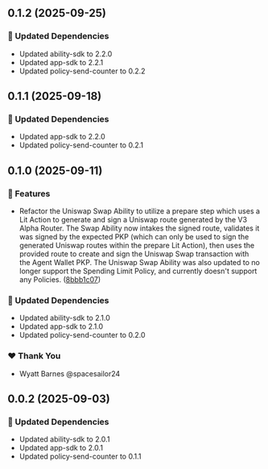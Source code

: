 ## 0.1.2 (2025-09-25)

### 🧱 Updated Dependencies

- Updated ability-sdk to 2.2.0
- Updated app-sdk to 2.2.1
- Updated policy-send-counter to 0.2.2

## 0.1.1 (2025-09-18)

### 🧱 Updated Dependencies

- Updated app-sdk to 2.2.0
- Updated policy-send-counter to 0.2.1

## 0.1.0 (2025-09-11)

### 🚀 Features

- Refactor the Uniswap Swap Ability to utilize a prepare step which uses a Lit Action to generate and sign a Uniswap route generated by the V3 Alpha Router. The Swap Ability now intakes the signed route, validates it was signed by the expected PKP (which can only be used to sign the generated Uniswap routes within the prepare Lit Action), then uses the provided route to create and sign the Uniswap Swap transaction with the Agent Wallet PKP. The Uniswap Swap Ability was also updated to no longer support the Spending Limit Policy, and currently doesn't support any Policies. ([8bbb1c07](https://github.com/LIT-Protocol/Vincent/commit/8bbb1c07))

### 🧱 Updated Dependencies

- Updated ability-sdk to 2.1.0
- Updated app-sdk to 2.1.0
- Updated policy-send-counter to 0.2.0

### ❤️ Thank You

- Wyatt Barnes @spacesailor24

## 0.0.2 (2025-09-03)

### 🧱 Updated Dependencies

- Updated ability-sdk to 2.0.1
- Updated app-sdk to 2.0.1
- Updated policy-send-counter to 0.1.1
